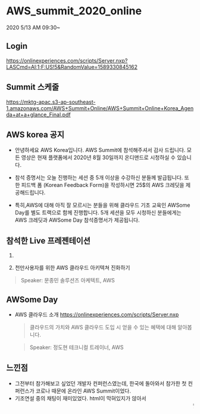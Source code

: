# AWS_summit_2020_online
2020 5/13 AM 09:30~

## Login
https://onlinexperiences.com/scripts/Server.nxp?LASCmd=AI:1;F:US!5&RandomValue=1589330845162

## Summit 스케줄
https://mktg-apac.s3-ap-southeast-1.amazonaws.com/AWS+Summit+Online/AWS+Summit+Online+Korea_Agenda+at+a+glance_Final.pdf

## AWS korea 공지

- 안녕하세요 AWS Korea입니다. 
AWS Summit에 참석해주셔서 감사 드립니다. 
모든 영상은 현재 플랫폼에서 
2020년 8월 30일까지 온디맨드로 시청하실 수 있습니다.

- 참석 증명서는 오늘 진행하는 세션 중 5개 이상을 수강하신 분들께 발급됩니다.
또한 피드백 폼 (Korean Feedback Form)을 작성하시면 
25$의 AWS 크레딧을 제공해드립니다.

- 특히,AWS에 대해 아직 잘 모르시는 분들을 위해 
클라우드 기초 교육인 AWSome Day를 별도 트랙으로 함께 진행합니다. 
5개 세션을 모두 시청하신 분들에게는 AWS 크레딧과 AWSome Day 참석증명서가 제공됩니다.

## 참석한 Live 프레젠테이션
1.
  > 
2. 천만사용자를 위한 AWS 클라우드 아키텍쳐 진화하기
  > Speaker: 문종민 솔루션즈 아케텍트, AWS

## AWSome Day
- AWS 클라우드 소개
https://onlinexperiences.com/scripts/Server.nxp
  > 클라우드의 가치와 AWS 클라우드 도입 시 얻을 수 있는 혜택에 대해 알아봅니다.

  > Speaker: 정도현 테크니컬 트레이너, AWS


## 느낀점
- 그전부터 참가해보고 싶었던 개발자 컨퍼런스였는데, 한국에 돌아와서 참가한 첫 컨퍼런스가 코로나 때문에 온라인 AWS Summit이었다.
- 기조연설 중의 채팅이 재미있었다. html이 막혀있지가 않아서 <marquee> 날라다니고 난리도 아니었다. 회사이름 적으면서 들어오는 걸텐데 다들 초딩 같았다.
